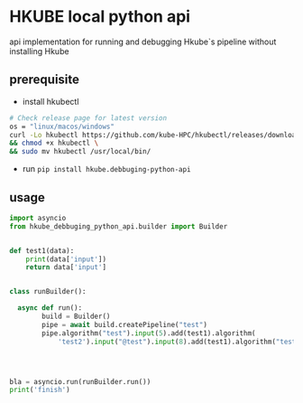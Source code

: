 # HKUBE local python api

api implementation for running and debugging Hkube`s pipeline without installing Hkube

## prerequisite

- install hkubectl

```bash
# Check release page for latest version
os = "linux/macos/windows"
curl -Lo hkubectl https://github.com/kube-HPC/hkubectl/releases/download/$(curl -s https://api.github.com/repos/kube-HPC/hkubectl/releases/latest | grep -oP '"tag_name": "\K(.*)(?=")')/hkubectl-{linux/macos/windows} \
&& chmod +x hkubectl \
&& sudo mv hkubectl /usr/local/bin/

```

- run `pip install hkube.debbuging-python-api`

## usage

```python
import asyncio
from hkube_debbuging_python_api.builder import Builder


def test1(data):
    print(data['input'])
    return data['input']


class runBuilder():

  async def run():
        build = Builder()
        pipe = await build.createPipeline("test")
        pipe.algorithm("test").input(5).add(test1).algorithm(
            'test2').input("@test").input(8).add(test1).algorithm("test5").input("@test2").add(test2).flowInput().input({"david": 5}).add().execute()




bla = asyncio.run(runBuilder.run())
print('finish')

```
